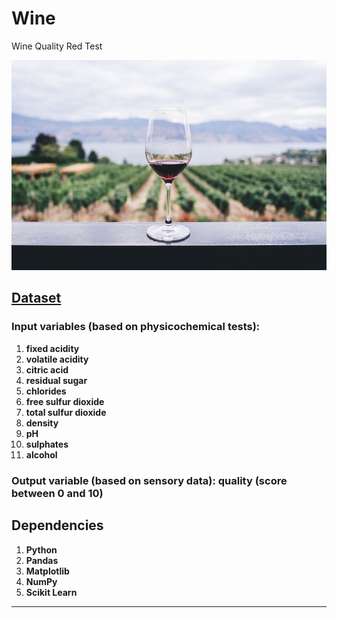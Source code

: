# Wine

Wine Quality Red Test

<img src = "Wine.jpeg">

## [Dataset](https://archive.ics.uci.edu/ml/datasets/Wine+Quality)

### Input variables (based on physicochemical tests):

1. **fixed acidity**
2. **volatile acidity**
3. **citric acid**
4. **residual sugar**
5. **chlorides**
6. **free sulfur dioxide**
7. **total sulfur dioxide**
8. **density**
9. **pH**
10. **sulphates**
11. **alcohol**

### Output variable (based on sensory data): quality (score between 0 and 10)

## Dependencies 

1. **Python**
2. **Pandas**
3. **Matplotlib**
4. **NumPy**
5. **Scikit Learn**
****


